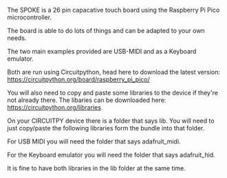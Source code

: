 The SPOKE is a 26 pin capacative touch board using the Raspberry Pi Pico microcontroller.

The board is able to do lots of things and can be adapted to your own needs.

The two main examples provided are USB-MIDI and as a Keyboard emulator.

Both are run using Circuitpython, head here to download the latest version: https://circuitpython.org/board/raspberry_pi_pico/

You will also need to copy and paste some libraries to the device if they're not already there. The libaries can be downloaded here: https://circuitpython.org/libraries

On your CIRCUITPY device there is a folder that says lib. You will need to just copy/paste the following libraries form the bundle into that folder.

For USB MIDI you will need the folder that says adafruit_midi.

For the Keyboard emulator you will need the folder that says adafruit_hid.

It is fine to have both libraries in the lib folder at the same time.
